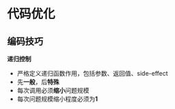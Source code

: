 <h1>代码优化</h1>

## 编码技巧

<b>递归控制</b>

* 严格定义递归函数作用，包括参数、返回值、side-effect
* 先<b>一般</b>，后<b>特殊</b>
* 每次调用必须<b>缩小</b>问题规模
* 每次问题规模缩小程度必须为<b>1</b>